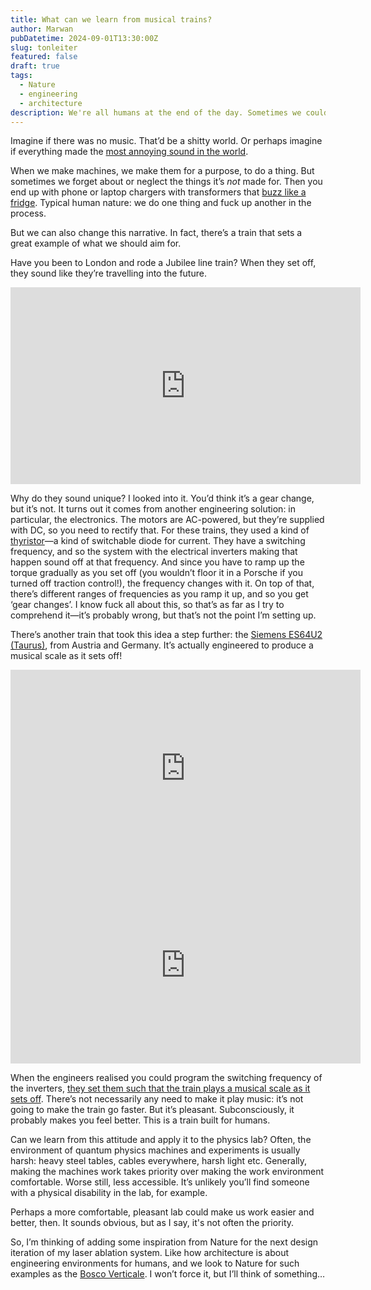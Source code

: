 ```yaml
---
title: What can we learn from musical trains?
author: Marwan
pubDatetime: 2024-09-01T13:30:00Z
slug: tonleiter
featured: false
draft: true
tags:
  - Nature
  - engineering
  - architecture
description: We're all humans at the end of the day. Sometimes we could engineer things to make us happier rather than focusing on outright performance.
---
```


Imagine if there was no music. That’d be a shitty world. Or perhaps imagine if everything made the [most annoying sound in the world](https://www.youtube.com/watch?v=0cVlTeIATBs).

When we make machines, we make them for a purpose, to do a thing. But sometimes we forget about or neglect the things it’s _not_ made for. Then you end up with phone or laptop chargers with transformers that [buzz like a fridge](https://en.wikipedia.org/wiki/Karma_Police#Lyrics). Typical human nature: we do one thing and fuck up another in the process.

But we can also change this narrative. In fact, there’s a train that sets a great example of what we should aim for.

Have you been to London and rode a Jubilee line train? When they set off, they sound like they’re travelling into the future.

<iframe width="560" height="315" src="https://www.youtube.com/embed/_4ANmUkGIJc?si=Jiuqvt_PpwIf5bE8" title="YouTube video player" frameborder="0" allow="accelerometer; autoplay; clipboard-write; encrypted-media; gyroscope; picture-in-picture; web-share" referrerpolicy="strict-origin-when-cross-origin" allowfullscreen></iframe>

Why do they sound unique? I looked into it. You’d think it’s a gear change, but it’s not. It turns out it comes from another engineering solution: in particular, the electronics. The motors are AC-powered, but they’re supplied with DC, so you need to rectify that. For these trains, they used a kind of [thyristor](https://en.wikipedia.org/wiki/Gate_turn-off_thyristor)—a kind of switchable diode for current. They have a switching frequency, and so the system with the electrical inverters making that happen sound off at that frequency. And since you have to ramp up the torque gradually as you set off (you wouldn’t floor it in a Porsche if you turned off traction control!), the frequency changes with it. On top of that, there’s different ranges of frequencies as you ramp it up, and so you get ‘gear changes’. I know fuck all about this, so that’s as far as I try to comprehend it—it’s probably wrong, but that’s not the point I’m setting up.

There’s another train that took this idea a step further: the [Siemens ES64U2 (Taurus)](https://de.wikipedia.org/wiki/Siemens_ES64U2), from Austria and Germany. It’s actually engineered to produce a musical scale as it sets off!

<iframe width="560" height="315" src="https://www.youtube.com/embed/5zDkTVFL61g?si=ntX_GwF-HkhbkXBY" title="YouTube video player" frameborder="0" allow="accelerometer; autoplay; clipboard-write; encrypted-media; gyroscope; picture-in-picture; web-share" referrerpolicy="strict-origin-when-cross-origin" allowfullscreen></iframe>

<iframe width="560" height="315" src="https://www.youtube.com/embed/iMYqWHnE9ww?si=ooi8Prs0ZD_uK4Rs" title="YouTube video player" frameborder="0" allow="accelerometer; autoplay; clipboard-write; encrypted-media; gyroscope; picture-in-picture; web-share" referrerpolicy="strict-origin-when-cross-origin" allowfullscreen></iframe>

When the engineers realised you could program the switching frequency of the inverters, [they set them such that the train plays a musical scale as it sets off](https://www.n-tv.de/wissen/frageantwort/Warum-machen-manche-Zuege-Musik-article20218846.html). There’s not necessarily any need to make it play music: it’s not going to make the train go faster. But it’s pleasant. Subconsciously, it probably makes you feel better. This is a train built for humans.

Can we learn from this attitude and apply it to the physics lab? Often, the environment of quantum physics machines and experiments is usually harsh: heavy steel tables, cables everywhere, harsh light etc. Generally, making the machines work takes priority over making the work environment comfortable. Worse still, less accessible. It’s unlikely you’ll find someone with a physical disability in the lab, for example.

Perhaps a more comfortable, pleasant lab could make us work easier and better, then. It sounds obvious, but as I say, it's not often the priority.

So, I’m thinking of adding some inspiration from Nature for the next design iteration of my laser ablation system. Like how architecture is about engineering environments for humans, and we look to Nature for such examples as the [Bosco Verticale](https://en.wikipedia.org/wiki/Bosco_Verticale). I won’t force it, but I’ll think of something…

